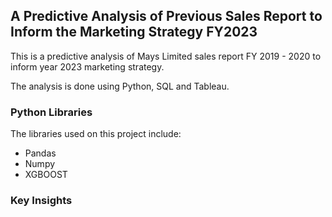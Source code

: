 ## A Predictive Analysis of Previous Sales Report to Inform the Marketing Strategy FY2023
This is a predictive analysis of Mays Limited sales report FY 2019 - 2020 to inform year 2023 marketing strategy.

The analysis is done using Python, SQL and Tableau.

### Python Libraries
The libraries used on this project include:
- Pandas
- Numpy
- XGBOOST

### Key Insights
